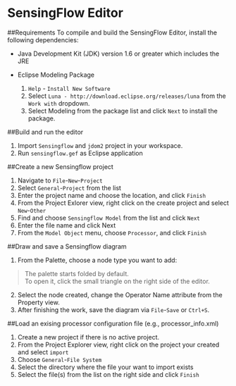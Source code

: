 # SensingFlow Editor

##Requirements
To compile and build the SensingFlow Editor, install the following dependencies:

* Java Development Kit (JDK) version 1.6 or greater which includes the JRE

* Eclipse Modeling Package
  1. ``Help`` - ``Install New Software``
  2. Select ``Luna - http://download.eclipse.org/releases/luna`` from the ``Work with`` dropdown.
  3. Select Modeling from the package list and click ``Next`` to install the package.

##Build and run the editor
1. Import ``Sensingflow`` and ``jdom2`` project in your workspace.
2. Run ``sensingflow.gef`` as Eclipse application

##Create a new Sensingflow project
1. Navigate to ``File``-``New``-``Project``
2. Select ``General``-``Project`` from the list
3. Enter the project name and choose the location, and click ``Finish``
4. From the Project Exlorer view, right click on the create project and select ``New``-``Other``
5. Find and choose ``Sensingflow Model`` from the list and click ``Next``
6. Enter the file name and click Next
7. From the ``Model Object`` menu, choose ``Processor``, and click ``Finish``

##Draw and save a Sensingflow diagram
1. From the Palette, choose a node type you want to add:
>The palette starts folded by default.  
>To open it, click the small triangle on the right side of the editor.

2. Select the node created, change the Operator Name attribute from the Property view. 
3. After finishing the work, save the diagram via ``File``-``Save`` or ``Ctrl+S``.

##Load an exising processor configuration file (e.g., processor_info.xml)
1. Create a new project if there is no active project.
2. From the Project Explorer view, right click on the project your created and select ``import``
3. Choose ``General``-``File System``
4. Select the directory where the file your want to import exists
5. Select the file(s) from the list on the right side and click ``Finish``
